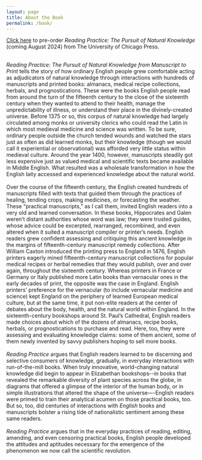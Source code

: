 ```yaml
---
layout: page
title: About the Book
permalink: /book/
---
```


[Click here](https://press.uchicago.edu/ucp/books/book/chicago/R/bo222256991.html) to pre-order _Reading Practice: The Pursuit of Natural Knowledge_ (coming August 2024) from The University of Chicago Press.
<br>
<br>

_Reading Practice: The Pursuit of Natural Knowledge from Manuscript to Print_ tells the 
story of how ordinary English people grew comfortable acting as adjudicators of natural knowledge 
through interactions with hundreds of manuscripts and printed books: almanacs, medical recipe 
collections, herbals, and prognostications. These were the books English people read from around 
the turn of the fifteenth century to the close of the sixteenth century when they wanted to 
attend to their health, manage the unpredictability of illness, or understand their place in 
the divinely-created universe. Before 1375 or so, this corpus of natural knowledge had largely circulated among monks or university clerics who could read the Latin in which most medieval 
medicine and science was written. To be sure, ordinary people outside the church tended wounds 
and watched the stars just as often as did learned monks, but their knowledge (though we would 
call it experiential or observational) was afforded very little status within medieval culture.
Around the year 1400, however, manuscripts steadily got less expensive just as valued medical 
and scientific texts became available in Middle English. What resulted was a wholesale 
transformation in how the English laity accessed and experienced knowledge about the natural world. 
<br>
<br>
Over the course of the fifteenth century, the English created hundreds of manuscripts filled 
with texts that guided them through the practices of healing, tending crops, making medicines, 
or forecasting the weather. These “practical manuscripts,” as I call them, invited English readers 
into a very old and learned conversation. In these books, Hippocrates and Galen weren’t distant 
authorities whose word was law; they were trusted guides, whose advice could be excerpted, 
rearranged, recombined, and even altered when it suited a manuscript compiler or printer’s needs. 
English readers grew confident assessing and critiquing this ancient knowledge in the margins 
of fifteenth-century manuscript remedy collections. After William Caxton introduced the printing 
press to England in 1476, English printers eagerly mined fifteenth-century manuscript collections 
for popular medical recipes or herbal remedies that they would publish, over and over again, 
throughout the sixteenth century. Whereas printers in France or Germany or Italy published more 
Latin books than vernacular ones in the early decades of print, the opposite was the case in England. 
English printers’ preference for the vernacular (to include vernacular medicine and science) kept 
England on the periphery of learned European medical culture, but at the same time, it put 
non-elite readers at the center of debates about the body, health, and the natural world 
within England. In the sixteenth-century bookshops around St. Paul’s Cathedral, English 
readers made choices about which of the dozens of almanacs, recipe books, herbals, or 
prognostications to purchase and read. Here, too, they were assessing and evaluating knowledge 
claims: some of them ancient, some of them newly invented by savvy publishers hoping to sell more books. 
<br>
<br>
_Reading Practice_ argues that English readers learned to be discerning and selective 
consumers of knowledge, gradually, in everyday interactions with run-of-the-mill books. 
When truly innovative, world-changing natural knowledge did begin to appear in Elizabethan 
bookshops--in books that revealed the remarkable diversity of plant species across the globe, 
in diagrams that offered a glimpse of the interior of the human body, or in simple illustrations 
that altered the shape of the universe—-English readers were primed to train their analytical acumen on 
those practical books, too. But so, too, did centuries of interactions with _English_ books and manuscripts bolster a rising tide of nationalistic sentiment among these same readers. 
<br>
<br>
_Reading Practice_ argues that in the everyday practices of reading, editing, amending, and even censoring 
practical books, English people developed the attitudes and aptitudes necessary for the emergence of the phenomenon we now call the scientific revolution.
